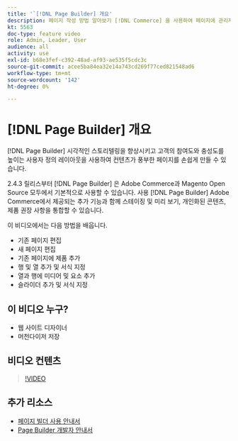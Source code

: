 ```yaml
---
title: '`[!DNL Page Builder] 개요'
description: 페이지 작성 방법 알아보기 [!DNL Commerce] 을 사용하여 페이지에 관리자 저장 [!DNL Page Builder].
kt: 5563
doc-type: feature video
role: Admin, Leader, User
audience: all
activity: use
exl-id: b68e3fef-c392-48ad-af93-ae535f5cdc3c
source-git-commit: acee5ba84ea32e14a743cd269f77ced821548ad6
workflow-type: tm+mt
source-wordcount: '142'
ht-degree: 0%

---
```


# [!DNL Page Builder] 개요

[!DNL Page Builder] 시각적인 스토리텔링을 향상시키고 고객의 참여도와 충성도를 높이는 사용자 정의 레이아웃을 사용하여 컨텐츠가 풍부한 페이지를 손쉽게 만들 수 있습니다.

2.4.3 릴리스부터 [!DNL Page Builder] 은 Adobe Commerce과 Magento Open Source 모두에서 기본적으로 사용할 수 있습니다. 사용 [!DNL Page Builder] Adobe Commerce에서 제공되는 추가 기능과 함께 스테이징 및 미리 보기, 개인화된 콘텐츠, 제품 권장 사항을 통합할 수 있습니다.

이 비디오에서는 다음 방법을 배웁니다.

- 기존 페이지 편집
- 새 페이지 편집
- 기존 페이지에 제품 추가
- 행 및 열 추가 및 서식 지정
- 열과 행에 미디어 및 요소 추가
- 슬라이더 추가 및 서식 지정

## 이 비디오 누구?

- 웹 사이트 디자이너
- 머천다이저 저장

## 비디오 컨텐츠

>[!VIDEO](https://video.tv.adobe.com/v/343781?quality=12&learn=on)

## 추가 리소스

- [페이지 빌더 사용 안내서](https://docs.magento.com/user-guide/cms/page-builder.html)
- [Page Builder 개발자 안내서](https://devdocs.magento.com/page-builder/docs/index.html)
